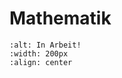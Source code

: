 # Mathematik

```{image} /media/icon/in-arbeit.svg
:alt: In Arbeit!
:width: 200px
:align: center
```

